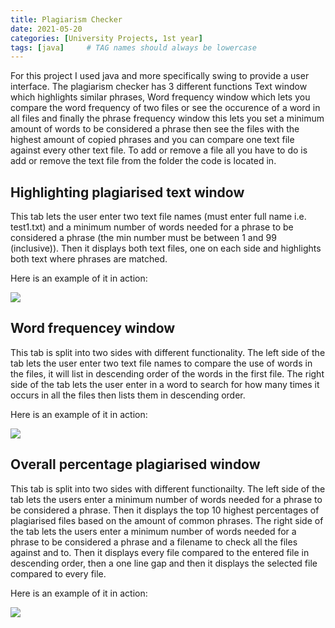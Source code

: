 ```yaml
---
title: Plagiarism Checker
date: 2021-05-20 
categories: [University Projects, 1st year]
tags: [java]     # TAG names should always be lowercase
---
```

For this project I used java and more specifically swing to provide a user interface. The plagiarism checker has 3 different functions Text window which highlights similar phrases, Word frequency window which lets you compare the word frequency of two files or see the occurence of a word in all files and finally the phrase frequency window this lets you set a minimum amount of words to be considered a phrase then see the files with the highest amount of copied phrases and you can compare one text file against every other text file. To add or remove a file all you have to do is add or remove the text file from the folder the code is located in.

## Highlighting plagiarised text window

This tab lets the user enter two text file names (must enter full name i.e. test1.txt) and a minimum number of words needed for a phrase to be considered a phrase (the min number must be between 1 and 99 (inclusive)). Then it displays both text files, one on each side and highlights both text where phrases are matched.

Here is an example of it in action: 

![](https://michael-perdue.github.io/assets/TextWindow.png)

## Word frequencey window

This tab is split into two sides with different functionality. The left side of the tab lets the user enter two text file names to compare the use of words in the files, it will list in descending order of the words in the first file. The right side of the tab lets the user enter in a word to search for how many times it occurs in all the files then lists them in descending order.

Here is an example of it in action:

![](https://michael-perdue.github.io/assets/WordWindow.png)

## Overall percentage plagiarised window

This tab is split into two sides with different functionailty. The left side of the tab lets the users enter a minimum number of words needed for a phrase to be considered a phrase. Then it displays the top 10 highest percentages of plagiarised files based on the amount of common phrases. The right side of the tab lets the users enter a minimum number of words needed for a phrase to be considered a phrase and a filename to check all the files against and to. Then it displays every file compared to the entered file in descending order, then a one line gap and then it displays the selected file compared to every file. 

Here is an example of it in action:

![](https://michael-perdue.github.io/assets/PercentageWindow.png)
